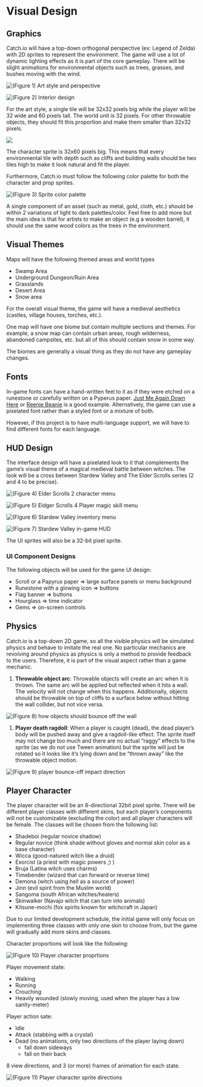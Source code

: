 # Visual Design

## Graphics

Catch.io will have a top-down orthogonal perspective \(ex: Legend of Zelda\) with 2D sprites to represent the environment. The game will use a lot of dynamic lighting effects as it is part of the core gameplay. There will be slight animations for environmental objects such as trees, grasses, and bushes moving with the wind.

![\(Figure 1\) Art style and perspective](.gitbook/assets/4.jpeg)

![\(Figure 2\) Interior design](.gitbook/assets/3.png)

For the art style, a single tile will be 32x32 pixels big while the player will be 32 wide and 60 pixels tall. The world unit is 32 pixels. For other throwable objects, they should fit this proportion and make them smaller than 32x32 pixels.

![](.gitbook/assets/bandicam-2020-08-22-22-07-13-100.jpg)

The character sprite is 32x60 pixels big. This means that every environmental tile with depth such as cliffs and building walls should be two tiles high to make it look natural and fit the player.

Furthermore, Catch.io must follow the following color palette for both the character and prop sprites.

![\(Figure 3\) Sprite color palette](.gitbook/assets/colorpallette.png)

A single component of an asset \(such as metal, gold, cloth, etc.\) should be within 2 variations of light to dark palettes/color. Feel free to add more but the main idea is that for artists to make an object \(e.g a wooden barrel\), it should use the same wood colors as the trees in the environment.

## Visual Themes

Maps will have the following themed areas and world types

* Swamp Area
* Underground Dungeon/Ruin Area
* Grasslands
* Desert Area
* Snow area

For the overall visual theme, the game will have a medieval aesthetics \(castles, village houses, torches, etc.\).

One map will have one biome but contain multiple sections and themes. For example, a snow map can contain urban areas, rough wilderness, abandoned campsites, etc. but all of this should contain snow in some way.

The biomes are generally a visual thing as they do not have any gameplay changes.

## Fonts

In-game fonts can have a hand-written feel to it as if they were etched on a runestone or carefully written on a Pyperus paper. [Just Me Again Down Here](https://fonts.google.com/specimen/Just+Me+Again+Down+Here?preview.text_type=custom&category=Handwriting) or [Reenie Beanie](https://fonts.google.com/specimen/Reenie+Beanie?preview.text_type=custom&category=Handwriting) is a good example. Alternatively, the game can use a pixelated font rather than a styled font or a mixture of both.

However, if this project is to have multi-language support, we will have to find different fonts for each language.

## HUD Design

The interface design will have a pixelated look to it that complements the game’s visual theme of a magical medieval battle between witches. The look will be a cross between Stardew Valley and The Elder Scrolls series \(2 and 4 to be precise\).

![\(Figure 4\) Elder Scrolls 2 character menu](.gitbook/assets/5157.jpg)

![\(Figure 5\) Eldger Scrolls 4 Player magic skill menu](.gitbook/assets/4ee3383b15ef4e6c04c61039730512d5.jpg)

![\(FIgure 6\) Stardew Valley inventory menu](.gitbook/assets/10.gif)

![\(Figure 7\) Stardew Valley in-game HUD](.gitbook/assets/11.png)

The UI sprites will also be a 32-bit pixel sprite.

### UI Component Designs

The following objects will be used for the game UI design:

* Scroll or a Papyrus paper =&gt; large surface panels or menu background
* Runestone with a glowing icon =&gt; buttons
* Flag banner =&gt; buttons
* Hourglass =&gt; time indicator
* Gems =&gt; on-screen controls

## Physics

Catch.io is a top-down 2D game, so all the visible physics will be simulated physics and behave to imitate the real one. No particular mechanics are revolving around physics as physics is only a method to provide feedback to the users. Therefore, it is part of the visual aspect rather than a game mechanic.

1. **Throwable object arc**: Throwable objects will create an arc when it is thrown. The same arc will be applied but reflected when it hits a wall. The velocity will not change when this happens. Additionally, objects should be throwable on top of cliffs to a surface below without hitting the wall collider, but not vice versa.

![\(Figure 8\) how objects should bounce off the wall](.gitbook/assets/5.png)

1. **Player death ragdoll**: When a player is caught \(dead\), the dead player’s body will be pushed away and give a ragdoll-like effect. The sprite itself may not change too much and there are no actual “raggy” effects to the sprite \(as we do not use Tween animation\) but the sprite will just be rotated so it looks like it’s lying down and be “thrown away” like the throwable object motion.

![\(Figure 9\) player bounce-off impact direction](.gitbook/assets/6.png)

## Player Character

The player character will be an 8-directional 32bit pixel sprite. There will be different player classes with different skins, but each player’s components will not be customizable \(excluding the color\) and all player characters will be female. The classes will be chosen from the following list:

* Shadeboi \(regular novice shadow\)
* Regular novice \(think shade without gloves and normal skin color as a base character\)
* Wicca \(good-natured witch like a druid\)
* Exorcist \(a priest with magic powers ;\) \)
* Bruja \(Latina witch uses charms\)
* Timebender \(wizard that can forward or reverse time\)
* Demona \(witch using hell as a source of power\)
* Jinn \(evil spirit from the Muslim world\)
* Sangoma \(south African witches/healers\)
* Skinwalker \(Navajo witch that can turn into animals\)
* Kitsune-mochi \(fox spirits known for witchcraft in Japan\)

Due to our limited development schedule, the initial game will only focus on implementing three classes with only one skin to choose from, but the game will gradually add more skins and classes.

Character proportions will look like the following:

![\(Figure 10\) Player character proprtions](.gitbook/assets/7.jpeg)

Player movement state:

* Walking
* Running
* Crouching
* Heavily wounded \(slowly moving, used when the player has a low sanity-meter\)

Player action sate:

* Idle
* Attack \(stabbing with a crystal\)
* Dead \(no animations, only two directions of the player laying down\)
  * fall down sideways
  * fall on their back

8 view directions, and 3 \(or more\) frames of animation for each state.

![\(Figure 11\) Player character sprite directions](.gitbook/assets/8.png)

